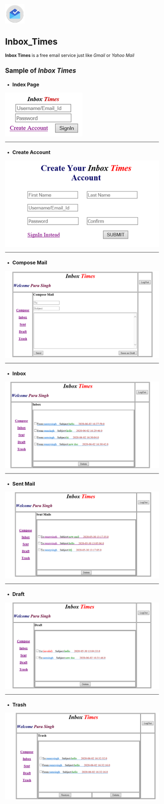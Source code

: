 ![Inbox Times](https://github.com/puru-ganda/images/blob/master/mail_pics/mail_icon.png)
# Inbox_Times
**Inbox Times** is a free email service just like _Gmail_ or _Yahoo Mail_

## Sample of _Inbox Times_
* ### Index Page
![Index](https://github.com/puru-ganda/images/blob/master/mail_pics/mail_index.png)
___
* ### Create Account
![Create Account](https://github.com/puru-ganda/images/blob/master/mail_pics/mail_create.png)
___
* ### Compose Mail
![Compose mail](https://github.com/puru-ganda/images/blob/master/mail_pics/mail_compose.png)
___
* ### Inbox
![Inbox](https://github.com/puru-ganda/images/blob/master/mail_pics/mail_inbox.png)
___
* ### Sent Mail
![Sent mail](https://github.com/puru-ganda/images/blob/master/mail_pics/mail_sent.png)
___
* ### Draft
![Compase mail](https://github.com/puru-ganda/images/blob/master/mail_pics/mail_draft.png)
___
* ### Trash
![Compase mail](https://github.com/puru-ganda/images/blob/master/mail_pics/mail_trash.png)

